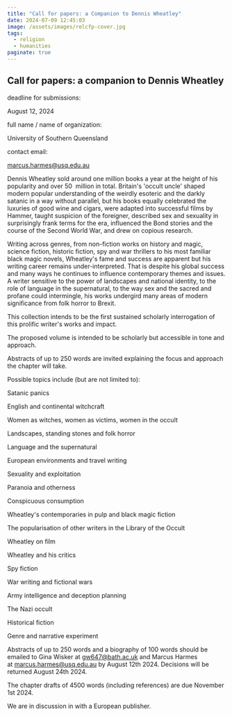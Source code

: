```yaml
---
title: "Call for papers: a Companion to Dennis Wheatley"
date: 2024-07-09 12:45:03
image: /assets/images/relcfp-cover.jpg
tags:
  - religion
  - humanities
paginate: true   
---
```

Call for papers: a companion to Dennis Wheatley
-----------------------------------------------

deadline for submissions: 

August 12, 2024

full name / name of organization: 

University of Southern Queensland

contact email: 

<marcus.harmes@usq.edu.au>

Dennis Wheatley sold around one million books a year at the height of his popularity and over 50  million in total. Britain's 'occult uncle' shaped modern popular understanding of the weirdly esoteric and the darkly satanic in a way without parallel, but his books equally celebrated the luxuries of good wine and cigars, were adapted into successful films by Hammer, taught suspicion of the foreigner, described sex and sexuality in surprisingly frank terms for the era, influenced the Bond stories and the course of the Second World War, and drew on copious research.

Writing across genres, from non-fiction works on history and magic, science fiction, historic fiction, spy and war thrillers to his most familiar black magic novels, Wheatley's fame and success are apparent but his writing career remains under-interpreted. That is despite his global success and many ways he continues to influence contemporary themes and issues. A writer sensitive to the power of landscapes and national identity, to the role of language in the supernatural, to the way sex and the sacred and profane could intermingle, his works undergird many areas of modern significance from folk horror to Brexit.

This collection intends to be the first sustained scholarly interrogation of this prolific writer's works and impact.

The proposed volume is intended to be scholarly but accessible in tone and approach.

Abstracts of up to 250 words are invited explaining the focus and approach the chapter will take.

Possible topics include (but are not limited to):

Satanic panics

English and continental witchcraft

Women as witches, women as victims, women in the occult

Landscapes, standing stones and folk horror

Language and the supernatural

European environments and travel writing

Sexuality and exploitation

Paranoia and otherness

Conspicuous consumption

Wheatley's contemporaries in pulp and black magic fiction

The popularisation of other writers in the Library of the Occult

Wheatley on film

Wheatley and his critics

Spy fiction

War writing and fictional wars

Army intelligence and deception planning

The Nazi occult

Historical fiction

Genre and narrative experiment

Abstracts of up to 250 words and a biography of 100 words should be emailed to Gina Wisker at <gw647@bath.ac.uk> and Marcus Harmes at <marcus.harmes@usq.edu.au> by August 12th 2024. Decisions will be returned August 24th 2024.

The chapter drafts of 4500 words (including references) are due November 1st 2024.

We are in discussion in with a European publisher.